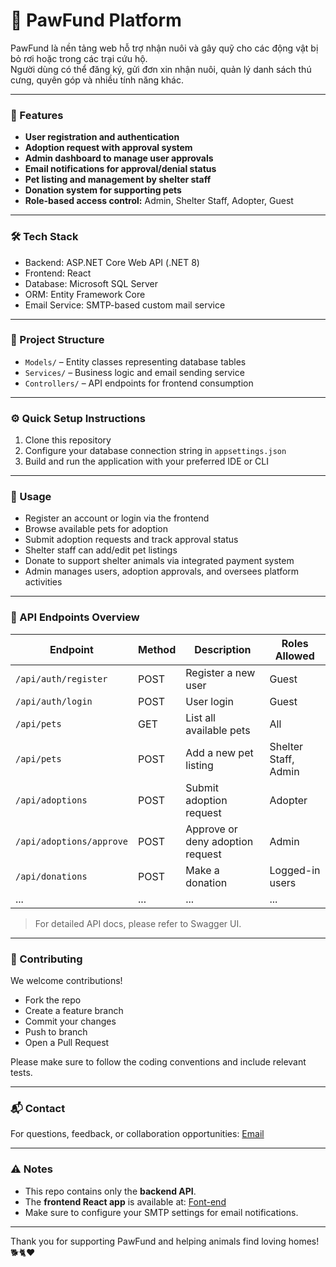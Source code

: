 # 🐾 PawFund Platform

PawFund là nền tảng web hỗ trợ nhận nuôi và gây quỹ cho các động vật bị bỏ rơi hoặc trong các trại cứu hộ.  
Người dùng có thể đăng ký, gửi đơn xin nhận nuôi, quản lý danh sách thú cưng, quyên góp và nhiều tính năng khác.

---

### 🌟 Features

-  **User registration and authentication**  
-  **Adoption request with approval system**  
-  **Admin dashboard to manage user approvals**  
-  **Email notifications for approval/denial status**  
-  **Pet listing and management by shelter staff**  
-  **Donation system for supporting pets**  
-  **Role-based access control:** Admin, Shelter Staff, Adopter, Guest  

---

### 🛠️ Tech Stack

- Backend: ASP.NET Core Web API (.NET 8)  
- Frontend: React  
- Database: Microsoft SQL Server  
- ORM: Entity Framework Core  
- Email Service: SMTP-based custom mail service  

---

### 📁 Project Structure

- `Models/` – Entity classes representing database tables  
- `Services/` – Business logic and email sending service  
- `Controllers/` – API endpoints for frontend consumption  

---

### ⚙️ Quick Setup Instructions

1. Clone this repository  
2. Configure your database connection string in `appsettings.json`  
3. Build and run the application with your preferred IDE or CLI  
---

### 🚀 Usage

- Register an account or login via the frontend  
- Browse available pets for adoption  
- Submit adoption requests and track approval status  
- Shelter staff can add/edit pet listings  
- Donate to support shelter animals via integrated payment system  
- Admin manages users, adoption approvals, and oversees platform activities  

---

### 📡 API Endpoints Overview

| Endpoint                   | Method | Description                        | Roles Allowed              |
|----------------------------|--------|----------------------------------|----------------------------|
| `/api/auth/register`        | POST   | Register a new user              | Guest                      |
| `/api/auth/login`           | POST   | User login                      | Guest                      |
| `/api/pets`                 | GET    | List all available pets          | All                        |
| `/api/pets`                 | POST   | Add a new pet listing            | Shelter Staff, Admin       |
| `/api/adoptions`            | POST   | Submit adoption request          | Adopter                    |
| `/api/adoptions/approve`    | POST   | Approve or deny adoption request | Admin                      |
| `/api/donations`            | POST   | Make a donation                  | Logged-in users            |
| ...                        | ...    | ...                              | ...                        |

> For detailed API docs, please refer to Swagger UI.

---

### 🤝 Contributing

We welcome contributions!  
- Fork the repo  
- Create a feature branch 
- Commit your changes
- Push to branch
- Open a Pull Request  

Please make sure to follow the coding conventions and include relevant tests.

---

### 📬 Contact

For questions, feedback, or collaboration opportunities:  [Email](ghoul1645@gmail.com)

---

### ⚠️ Notes

- This repo contains only the **backend API**.  
- The **frontend React app** is available at: [Font-end](https://github.com/tamFEDev/pawfundFE)  
- Make sure to configure your SMTP settings for email notifications.  

---

Thank you for supporting PawFund and helping animals find loving homes! 🐕🐈❤️
